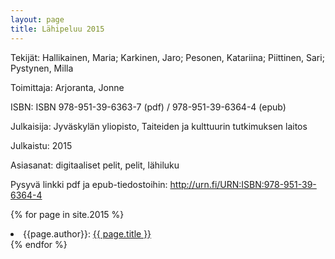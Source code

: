 ```yaml
---
layout: page
title: Lähipeluu 2015
---
```


Tekijät: Hallikainen, Maria; Karkinen, Jaro; Pesonen, Katariina; Piittinen, Sari; Pystynen, Milla

Toimittaja: Arjoranta, Jonne

ISBN: ISBN 978-951-39-6363-7 (pdf) / 978-951-39-6364-4 (epub)

Julkaisija:	Jyväskylän yliopisto, Taiteiden ja kulttuurin tutkimuksen laitos

Julkaistu: 2015

Asiasanat: digitaaliset pelit, pelit, lähiluku

Pysyvä linkki pdf ja epub-tiedostoihin: <http://urn.fi/URN:ISBN:978-951-39-6364-4>

{% for page in site.2015 %}
<li>
{{page.author}}: <a href="{{ site.baseurl }}{{ page.url }}">{{ page.title }}</a>
</li>
{% endfor %}
